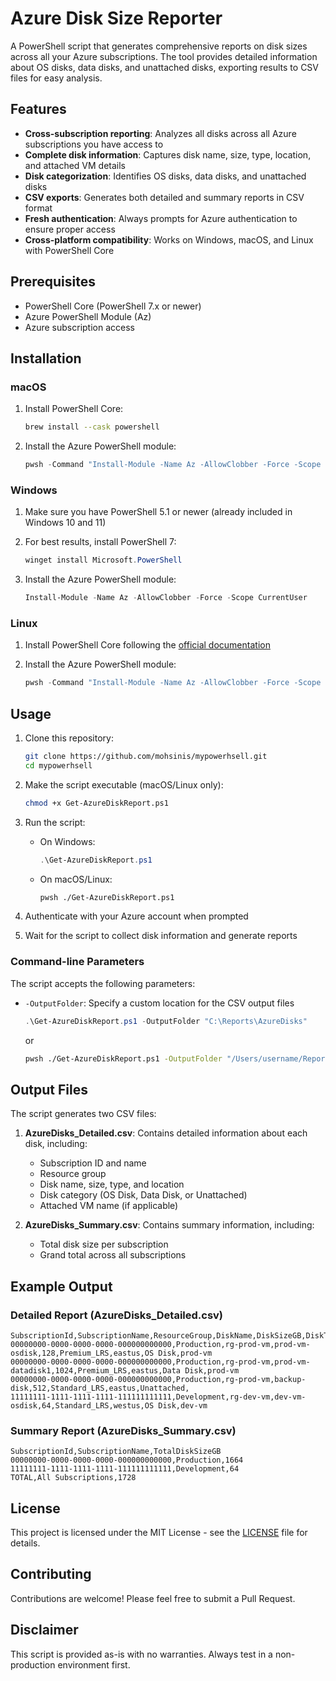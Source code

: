 # Azure Disk Size Reporter

A PowerShell script that generates comprehensive reports on disk sizes across all your Azure subscriptions. The tool provides detailed information about OS disks, data disks, and unattached disks, exporting results to CSV files for easy analysis.

## Features

- **Cross-subscription reporting**: Analyzes all disks across all Azure subscriptions you have access to
- **Complete disk information**: Captures disk name, size, type, location, and attached VM details
- **Disk categorization**: Identifies OS disks, data disks, and unattached disks
- **CSV exports**: Generates both detailed and summary reports in CSV format
- **Fresh authentication**: Always prompts for Azure authentication to ensure proper access
- **Cross-platform compatibility**: Works on Windows, macOS, and Linux with PowerShell Core

## Prerequisites

- PowerShell Core (PowerShell 7.x or newer)
- Azure PowerShell Module (Az)
- Azure subscription access

## Installation

### macOS

1. Install PowerShell Core:
   ```bash
   brew install --cask powershell
   ```

2. Install the Azure PowerShell module:
   ```powershell
   pwsh -Command "Install-Module -Name Az -AllowClobber -Force -Scope CurrentUser"
   ```

### Windows

1. Make sure you have PowerShell 5.1 or newer (already included in Windows 10 and 11)
2. For best results, install PowerShell 7:
   ```powershell
   winget install Microsoft.PowerShell
   ```

3. Install the Azure PowerShell module:
   ```powershell
   Install-Module -Name Az -AllowClobber -Force -Scope CurrentUser
   ```

### Linux

1. Install PowerShell Core following the [official documentation](https://learn.microsoft.com/en-us/powershell/scripting/install/installing-powershell-on-linux)

2. Install the Azure PowerShell module:
   ```powershell
   pwsh -Command "Install-Module -Name Az -AllowClobber -Force -Scope CurrentUser"
   ```

## Usage

1. Clone this repository:
   ```bash
   git clone https://github.com/mohsinis/mypowerhsell.git
   cd mypowerhsell
   ```

2. Make the script executable (macOS/Linux only):
   ```bash
   chmod +x Get-AzureDiskReport.ps1
   ```

3. Run the script:
   - On Windows:
     ```powershell
     .\Get-AzureDiskReport.ps1
     ```
   - On macOS/Linux:
     ```bash
     pwsh ./Get-AzureDiskReport.ps1
     ```

4. Authenticate with your Azure account when prompted

5. Wait for the script to collect disk information and generate reports

### Command-line Parameters

The script accepts the following parameters:

- `-OutputFolder`: Specify a custom location for the CSV output files
  ```powershell
  .\Get-AzureDiskReport.ps1 -OutputFolder "C:\Reports\AzureDisks"
  ```
  or
  ```bash
  pwsh ./Get-AzureDiskReport.ps1 -OutputFolder "/Users/username/Reports"
  ```

## Output Files

The script generates two CSV files:

1. **AzureDisks_Detailed.csv**: Contains detailed information about each disk, including:
   - Subscription ID and name
   - Resource group
   - Disk name, size, type, and location
   - Disk category (OS Disk, Data Disk, or Unattached)
   - Attached VM name (if applicable)

2. **AzureDisks_Summary.csv**: Contains summary information, including:
   - Total disk size per subscription
   - Grand total across all subscriptions

## Example Output

### Detailed Report (AzureDisks_Detailed.csv)
```
SubscriptionId,SubscriptionName,ResourceGroup,DiskName,DiskSizeGB,DiskType,Location,Category,AttachedVM
00000000-0000-0000-0000-000000000000,Production,rg-prod-vm,prod-vm-osdisk,128,Premium_LRS,eastus,OS Disk,prod-vm
00000000-0000-0000-0000-000000000000,Production,rg-prod-vm,prod-vm-datadisk1,1024,Premium_LRS,eastus,Data Disk,prod-vm
00000000-0000-0000-0000-000000000000,Production,rg-prod-vm,backup-disk,512,Standard_LRS,eastus,Unattached,
11111111-1111-1111-1111-111111111111,Development,rg-dev-vm,dev-vm-osdisk,64,Standard_LRS,westus,OS Disk,dev-vm
```

### Summary Report (AzureDisks_Summary.csv)
```
SubscriptionId,SubscriptionName,TotalDiskSizeGB
00000000-0000-0000-0000-000000000000,Production,1664
11111111-1111-1111-1111-111111111111,Development,64
TOTAL,All Subscriptions,1728
```

## License

This project is licensed under the MIT License - see the [LICENSE](LICENSE) file for details.

## Contributing

Contributions are welcome! Please feel free to submit a Pull Request.

## Disclaimer

This script is provided as-is with no warranties. Always test in a non-production environment first.
